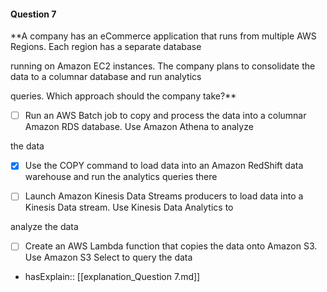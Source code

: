 #### Question  7


**A company has an eCommerce application that runs from multiple AWS Regions. Each region has a separate database

running on Amazon EC2 instances. The company plans to consolidate the data to a columnar database and run analytics

queries. Which approach should the company take?**


- [ ] Run an AWS Batch job to copy and process the data into a columnar Amazon RDS database. Use Amazon Athena to analyze

the data


- [x] Use the COPY command to load data into an Amazon RedShift data warehouse and run the analytics queries there


- [ ] Launch Amazon Kinesis Data Streams producers to load data into a Kinesis Data stream. Use Kinesis Data Analytics to

analyze the data


- [ ] Create an AWS Lambda function that copies the data onto Amazon S3. Use Amazon S3 Select to query the data



- hasExplain:: [[explanation_Question  7.md]]
